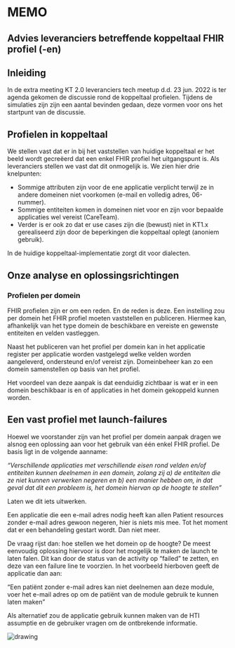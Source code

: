 # MEMO


##  Advies leveranciers betreffende koppeltaal FHIR profiel (-en)


## Inleiding

In de extra meeting KT 2.0 leveranciers tech meetup d.d. 23 jun. 2022 is ter agenda gekomen de discussie rond de koppeltaal profielen. Tijdens de simulaties zijn zijn een aantal bevinden gedaan, deze vormen voor ons het startpunt van de discussie. 


## Profielen in koppeltaal

We stellen vast dat er in bij het vaststellen van huidige koppeltaal er het beeld wordt  gecreëerd dat een enkel FHIR profiel het uitgangspunt is. Als leveranciers stellen we vast dat dit onmogelijk is. We zien hier drie knelpunten:



* Sommige attributen zijn voor de ene applicatie verplicht terwijl ze in andere domeinen niet  voorkomen (e-mail en volledig adres, 06-nummer).
* Sommige entiteiten komen in domeinen niet  voor en zijn voor bepaalde applicaties wel vereist (CareTeam).
* Verder is er ook zo dat er use cases zijn die (bewust) niet in KT1.x gerealiseerd zijn door de beperkingen die koppeltaal oplegt (anoniem gebruik).

In de huidige koppeltaal-implementatie zorgt dit voor dialecten. 


## Onze analyse en oplossingsrichtingen


### Profielen per domein

FHIR profielen zijn er om een reden. En de reden is deze. Een instelling zou per domein het FHIR profiel moeten vaststellen en publiceren. Hiermee kan, afhankelijk van het type domein de beschikbare en vereiste en gewenste entiteiten en velden vastleggen.

Naast het publiceren van het profiel per domein kan in het applicatie register per applicatie worden vastgelegd welke velden worden aangeleverd, ondersteund en/of vereist zijn. Domeinbeheer kan zo een domein samenstellen op basis van het profiel.

Het voordeel van deze aanpak is dat eenduidig zichtbaar is wat er in een domein beschikbaar is en of applicaties in het domein gekoppeld kunnen worden.


## Een vast profiel met launch-failures

Hoewel we voorstander zijn van het profiel per domein aanpak dragen we alsnog een oplossing aan voor het gebruik van één enkel FHIR profiel. De basis ligt in de volgende aanname:

_“Verschillende applicaties met  verschillende eisen rond velden en/of entiteiten kunnen deelnemen in een domein, zolang zij a)  de entiteiten die ze niet kunnen verwerken negeren en b) een manier hebben om, in dat geval dat dit een probleem is, het domein hiervan op de hoogte te stellen”_

Laten we dit iets uitwerken. 

Een applicatie die een e-mail adres nodig heeft kan allen Patient resources zonder e-mail adres gewoon negeren, hier is niets mis mee. Tot het moment  dat er een behandeling gestart  wordt. Dan niet meer. 

De vraag rijst dan: hoe stellen we het domein op de hoogte? De meest eenvoudig oplossing hiervoor is door het mogelijk te maken de launch te laten falen. Dit kan door de status van de activity op “failed” te zetten, en deze van een failure line te voorzien. In het voorbeeld hierboven geeft de applicatie dan aan: 

“Een patiënt zonder e-mail adres kan niet deelnemen aan deze module, voer het e-mail adres op om de patiënt van de module gebruik te  kunnen laten maken”

Als alternatief zou de applicatie gebruik kunnen maken van de HTI assumptie en de gebruiker vragen om de ontbrekende informatie.


![drawing](https://docs.google.com/drawings/d/1a6v2xGE8LvDGXpL03eVXIwzzMvE6Mxg5GwTzg8n7Zcw/export/png)
